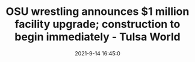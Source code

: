 ---
"title": "OSU wrestling announces $1 million facility upgrade; construction to begin immediately - Tulsa World"
"date": "2021-9-14 16:45:0"
"feed_name": "GOOGLENEWS"
"feed_website": "https://news.google.com/rss/search?q=oil%26gas%7Cdrilling%7Cmining%7Cconstruction%7Cindustrial&hl=en-US&gl=US&ceid=US:en"
"feed_rss": "https://news.google.com/rss/search?q=oil%26gas%7Cdrilling%7Cmining%7Cconstruction%7Cindustrial&hl=en-US&gl=US&ceid=US:en"
"link": "https://tulsaworld.com/sports/college/osu/osu-wrestling-announces-1-million-facility-upgrade-construction-to-begin-immediately/article_01188548-157a-11ec-bd13-c3ca933671ef.html"
"file": "_posts/2021-1-1-f2aa7cd3380637c6e7cd46db2f7d47d2dd66d2a8.md"
"accident": "0"
"drilling": "0"
---